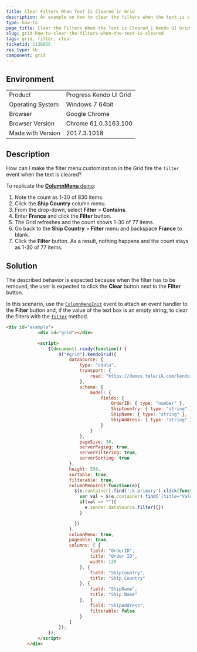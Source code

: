 ```yaml
---
title: Clear Filters When Text Is Cleared in Grid
description: An example on how to clear the filters when the text is cleared in a Kendo UI Grid.
type: how-to
page_title: Clear the Filters When the Text is Cleared | Kendo UI Grid
slug: grid-how-to-clear-the-filters-when-the-text-is-cleared
tags: grid, filter, clear
ticketid: 1136856
res_type: kb
component: grid
---
```


## Environment

<table>
 <tr>
  <td>Product</td>
  <td>Progress Kendo UI Grid</td>
 </tr>
 <tr>
  <td>Operating System</td>
  <td>Windows 7 64bit</td>
 </tr>
 <tr>
  <td>Browser</td>
  <td>Google Chrome</td>
 </tr>
 <tr>
  <td>Browser Version</td>
  <td>Chrome 61.0.3163.100</td>
 </tr> <tr>
  <td>Made with Version</td>
  <td>2017.3.1018</td>
 </tr></table>


## Description

How can I make the filter menu customization in the Grid fire the `filter` event when the text is cleared?

To replicate the [**ColumnMenu** demo](http://demos.telerik.com/kendo-ui/grid/column-menu):

1. Note the count as 1-30 of 830 items.
1. Click the **Ship Country** column menu.
1. From the drop-down, select **Filter** > **Contains**.
1. Enter **France** and click the **Filter** button.
1. The Grid refreshes and the count shows 1-30 of 77 items.
1. Go back to the **Ship Country** > **Filter** menu and backspace **France** to blank.
1. Click the **Filter** button. As a result, nothing happens and the count stays as 1-30 of 77 items.

## Solution

The described behavior is expected because when the filter has to be removed, the user is expected to click the **Clear** button next to the **Filter** button.

In this scenario, use the [`ColumnMenuInit`](https://docs.telerik.com/kendo-ui/api/javascript/ui/grid#events-columnMenuInit) event to attach an event handler to the **Filter** button and, if the value of the text box is an empty string, to clear the filters with the [`filter`](https://docs.telerik.com/kendo-ui/api/javascript/data/datasource#methods-filter) method.

```html
<div id="example">
            <div id="grid"></div>

            <script>
                $(document).ready(function() {
                    $("#grid").kendoGrid({
                        dataSource: {
                            type: "odata",
                            transport: {
                                read: "https://demos.telerik.com/kendo-ui/service/Northwind.svc/Orders"
                            },
                            schema: {
                                model: {
                                    fields: {
                                        OrderID: { type: "number" },
                                        ShipCountry: { type: "string" },
                                        ShipName: { type: "string" },
                                        ShipAddress: { type: "string" }                                        
                                    }
                                }
                            },
                            pageSize: 30,
                            serverPaging: true,
                            serverFiltering: true,
                            serverSorting: true
                        },
                        height: 550,
                        sortable: true,
                        filterable: true,
                      	columnMenuInit:function(e){
                          $(e.container).find('.k-primary').click(function(event){
                          	var val = $(e.container).find('[title="Value"]').val()
                            if(val == ""){
                              e.sender.dataSource.filter({})
                            }

                          })
                        },
                        columnMenu: true,
                        pageable: true,
                        columns: [ {
                                field: "OrderID",
                                title: "Order ID",
                                width: 120
                            }, {
                                field: "ShipCountry",
                                title: "Ship Country"
                            }, {
                                field: "ShipName",
                                title: "Ship Name"
                            },  {
                                field: "ShipAddress",
                                filterable: false
                            }
                        ]
                    });
                });
            </script>
        </div>
```
